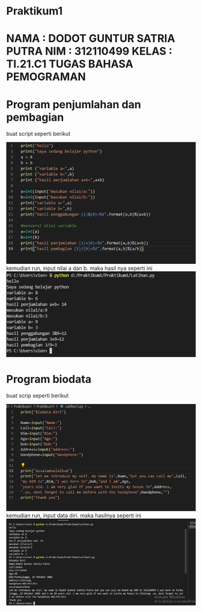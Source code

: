 # Praktikum1
<h1> NAMA   :   DODOT GUNTUR SATRIA PUTRA
     NIM    :   312110499 
     KELAS  : TI.21.C1
     TUGAS BAHASA PEMOGRAMAN <h1>

# Program penjumlahan dan pembagian
<p> buat script seperti berikut <p>

![gambar 1](ss/ss1.png)
kemudian run, input nilai a dan b. maka hasil nya seperti ini
![gambar 2](ss/ss2.png)

# Program biodata
<p> buat scrip seperti berikut

![gambar 3](ss/ss3.png)
kemudian run, input data diri. maka hasilnya seperti ini
![gambar 4](ss/ss4.png)
